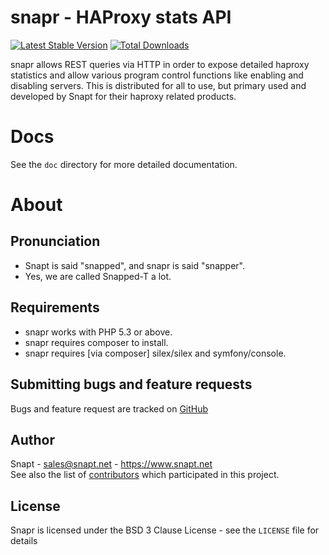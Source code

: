snapr - HAProxy stats API
==============================
[![Latest Stable Version](https://poser.pugx.org/snapt/snapr/v/stable.png)](https://packagist.org/packages/snapt/snapr) [![Total Downloads](https://poser.pugx.org/snapt/snapr/downloads.png)](https://packagist.org/packages/snapt/snapr)

snapr allows REST queries via HTTP in order to expose detailed haproxy statistics and 
allow various program control functions like enabling and disabling servers. This is 
distributed for all to use, but primary used and developed by Snapt for their haproxy 
related products.


Docs
====

See the `doc` directory for more detailed documentation.


About
=====

Pronunciation
-------------
 - Snapt is said "snapped", and snapr is said "snapper".
 - Yes, we are called Snapped-T a lot.
 
Requirements
------------

- snapr works with PHP 5.3 or above.
- snapr requires composer to install.
- snapr requires [via composer] silex/silex and symfony/console.

Submitting bugs and feature requests
------------------------------------

Bugs and feature request are tracked on [GitHub](https://github.com/Snapt/snapr/issues)
         
Author
------

Snapt - <sales@snapt.net> - <https://www.snapt.net><br />
See also the list of [contributors](https://github.com/Snapt/snapr/contributors) which participated in this project.

License
-------

Snapr is licensed under the BSD 3 Clause License - see the `LICENSE` file for details
                                                                                       
